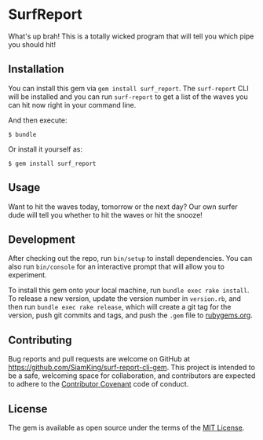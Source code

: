 # SurfReport

What's up brah!  This is a totally wicked program that will tell you which pipe you should hit!

## Installation

You can install this gem via `gem install surf_report`. The `surf-report` CLI will be installed and you can run `surf-report` to get a list of the waves you can hit now right in your command line.

And then execute:

    $ bundle

Or install it yourself as:

    $ gem install surf_report

## Usage

Want to hit the waves today, tomorrow or the next day?  Our own surfer dude will tell you whether to hit the waves or hit the snooze!

## Development

After checking out the repo, run `bin/setup` to install dependencies. You can also run `bin/console` for an interactive prompt that will allow you to experiment.

To install this gem onto your local machine, run `bundle exec rake install`. To release a new version, update the version number in `version.rb`, and then run `bundle exec rake release`, which will create a git tag for the version, push git commits and tags, and push the `.gem` file to [rubygems.org](https://rubygems.org).

## Contributing

Bug reports and pull requests are welcome on GitHub at https://github.com/SiamKing/surf-report-cli-gem. This project is intended to be a safe, welcoming space for collaboration, and contributors are expected to adhere to the [Contributor Covenant](http://contributor-covenant.org) code of conduct.


## License

The gem is available as open source under the terms of the [MIT License](http://opensource.org/licenses/MIT).
